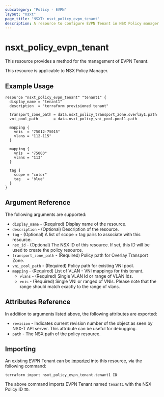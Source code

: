 ```yaml
---
subcategory: "Policy - EVPN"
layout: "nsxt"
page_title: "NSXT: nsxt_policy_evpn_tenant"
description: A resource to configure EVPN Tenant in NSX Policy manager.
---
```


# nsxt_policy_evpn_tenant

This resource provides a method for the management of EVPN Tenant.

This resource is applicable to NSX Policy Manager.

## Example Usage

```hcl
resource "nsxt_policy_evpn_tenant" "tenant1" {
  display_name = "tenant1"
  description  = "terraform provisioned tenant"

  transport_zone_path = data.nsxt_policy_transport_zone.overlay1.path
  vni_pool_path       = data.nsxt_policy_vni_pool.pool1.path

  mapping {
    vnis  = "75012-75015"
    vlans = "112-115"
  }

  mapping {
    vnis  = "75003"
    vlans = "113"
  }

  tag {
    scope = "color"
    tag   = "blue"
  }
}
```

## Argument Reference

The following arguments are supported:

* `display_name` - (Required) Display name of the resource.
* `description` - (Optional) Description of the resource.
* `tag` - (Optional) A list of scope + tag pairs to associate with this resource.
* `nsx_id` - (Optional) The NSX ID of this resource. If set, this ID will be used to create the policy resource.
* `transport_zone_path` - (Required) Policy path for Overlay Transport Zone.
* `vni_pool_path` - (Required) Policy path for existing VNI pool.
* `mapping` - (Required) List of VLAN - VNI mappings for this tenant.
  * `vlans` - (Required) Single VLAN Id or range of VLAN Ids.
  * `vnis` - (Required) Single VNI or ranged of VNIs. Please note that the range should match exactly to the range of vlans.

## Attributes Reference

In addition to arguments listed above, the following attributes are exported:

* `revision` - Indicates current revision number of the object as seen by NSX-T API server. This attribute can be useful for debugging.
* `path` - The NSX path of the policy resource.

## Importing

An existing EVPN Tenant can be [imported][docs-import] into this resource, via the following command:

[docs-import]: /docs/import/index.html

```
terraform import nsxt_policy_evpn_tenant.tenant1 ID
```

The above command imports EVPN Tenant named `tenant1` with the NSX Policy ID `ID`.
